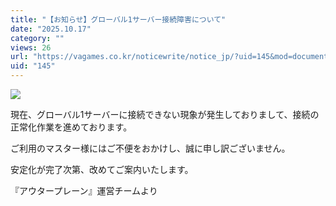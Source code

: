 ```yaml
---
title: "【お知らせ】グローバル1サーバー接続障害について"
date: "2025.10.17"
category: ""
views: 26
url: "https://vagames.co.kr/noticewrite/notice_jp/?uid=145&mod=document"
uid: "145"
---
```


![](/images/news/live/jp/145-756bf5e1.png)  
  
現在、グローバル1サーバーに接続できない現象が発生しておりまして、接続の正常化作業を進めております。

  

ご利用のマスター様にはご不便をおかけし、誠に申し訳ございません。

安定化が完了次第、改めてご案内いたします。

  

『アウタープレーン』運営チームより